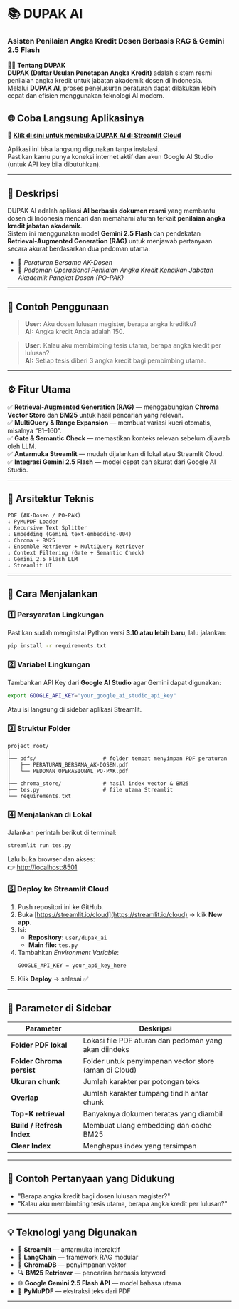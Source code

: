 # 📚 DUPAK AI  
### Asisten Penilaian Angka Kredit Dosen Berbasis RAG & Gemini 2.5 Flash  

👨‍🏫 **Tentang DUPAK**  
**DUPAK (Daftar Usulan Penetapan Angka Kredit)** adalah sistem resmi penilaian angka kredit untuk jabatan akademik dosen di Indonesia.  
Melalui **DUPAK AI**, proses penelusuran peraturan dapat dilakukan lebih cepat dan efisien menggunakan teknologi AI modern.  

## 🌐 Coba Langsung Aplikasinya  

🚀 **[Klik di sini untuk membuka DUPAK AI di Streamlit Cloud](https://dupakai-8xnaqqwzmsptt3rrjdhamy.streamlit.app/)**  

Aplikasi ini bisa langsung digunakan tanpa instalasi.  
Pastikan kamu punya koneksi internet aktif dan akun Google AI Studio (untuk API key bila dibutuhkan).  

---

## 🧩 Deskripsi  

DUPAK AI adalah aplikasi **AI berbasis dokumen resmi** yang membantu dosen di Indonesia mencari dan memahami aturan terkait **penilaian angka kredit jabatan akademik**.  
Sistem ini menggunakan model **Gemini 2.5 Flash** dan pendekatan **Retrieval-Augmented Generation (RAG)** untuk menjawab pertanyaan secara akurat berdasarkan dua pedoman utama:  

- 📄 *Peraturan Bersama AK-Dosen*  
- 📄 *Pedoman Operasional Penilaian Angka Kredit Kenaikan Jabatan Akademik Pangkat Dosen (PO-PAK)*  

---

## 🎯 Contoh Penggunaan  

> **User:** Aku dosen lulusan magister, berapa angka kreditku?  
> **AI:** Angka kredit Anda adalah 150.  

> **User:** Kalau aku membimbing tesis utama, berapa angka kredit per lulusan?  
> **AI:** Setiap tesis diberi 3 angka kredit bagi pembimbing utama.  

---

## ⚙️ Fitur Utama  

✅ **Retrieval-Augmented Generation (RAG)** — menggabungkan **Chroma Vector Store** dan **BM25** untuk hasil pencarian yang relevan.  
✅ **MultiQuery & Range Expansion** — membuat variasi kueri otomatis, misalnya “81–160”.  
✅ **Gate & Semantic Check** — memastikan konteks relevan sebelum dijawab oleh LLM.  
✅ **Antarmuka Streamlit** — mudah dijalankan di lokal atau Streamlit Cloud.  
✅ **Integrasi Gemini 2.5 Flash** — model cepat dan akurat dari Google AI Studio.  

---

## 🧠 Arsitektur Teknis  

```
PDF (AK-Dosen / PO-PAK)
↓ PyMuPDF Loader
↓ Recursive Text Splitter
↓ Embedding (Gemini text-embedding-004)
↓ Chroma + BM25
↓ Ensemble Retriever + MultiQuery Retriever
↓ Context Filtering (Gate + Semantic Check)
↓ Gemini 2.5 Flash LLM
↓ Streamlit UI
```

---

## 🚀 Cara Menjalankan  

### 1️⃣ Persyaratan Lingkungan  
Pastikan sudah menginstal Python versi **3.10 atau lebih baru**, lalu jalankan:  

```bash
pip install -r requirements.txt
```

### 2️⃣ Variabel Lingkungan  
Tambahkan API Key dari **Google AI Studio** agar Gemini dapat digunakan:  

```bash
export GOOGLE_API_KEY="your_google_ai_studio_api_key"
```

Atau isi langsung di sidebar aplikasi Streamlit.  

### 3️⃣ Struktur Folder  

```
project_root/
│
├── pdfs/                     # folder tempat menyimpan PDF peraturan
│   ├── PERATURAN_BERSAMA_AK-DOSEN.pdf
│   └── PEDOMAN_OPERASIONAL_PO-PAK.pdf
│
├── chroma_store/             # hasil index vector & BM25
├── tes.py                    # file utama Streamlit
└── requirements.txt
```

### 4️⃣ Menjalankan di Lokal  

Jalankan perintah berikut di terminal:  

```bash
streamlit run tes.py
```

Lalu buka browser dan akses:  
👉 [http://localhost:8501](http://localhost:8501)

### 5️⃣ Deploy ke Streamlit Cloud  

1. Push repositori ini ke GitHub.  
2. Buka [https://streamlit.io/cloud](https://streamlit.io/cloud) → klik **New app**.  
3. Isi:  
   - **Repository:** `user/dupak_ai`  
   - **Main file:** `tes.py`  
4. Tambahkan *Environment Variable*:  
   ```
   GOOGLE_API_KEY = your_api_key_here
   ```
5. Klik **Deploy** → selesai ✅  

---

## 🧩 Parameter di Sidebar  

| Parameter | Deskripsi |
|------------|-----------|
| **Folder PDF lokal** | Lokasi file PDF aturan dan pedoman yang akan diindeks |
| **Folder Chroma persist** | Folder untuk penyimpanan vector store (aman di Cloud) |
| **Ukuran chunk** | Jumlah karakter per potongan teks |
| **Overlap** | Jumlah karakter tumpang tindih antar chunk |
| **Top-K retrieval** | Banyaknya dokumen teratas yang diambil |
| **Build / Refresh Index** | Membuat ulang embedding dan cache BM25 |
| **Clear Index** | Menghapus index yang tersimpan |

---

## 💬 Contoh Pertanyaan yang Didukung  

- "Berapa angka kredit bagi dosen lulusan magister?"  
- "Kalau aku membimbing tesis utama, berapa angka kredit per lulusan?"   

---

## 💡 Teknologi yang Digunakan  

- 🧩 **Streamlit** — antarmuka interaktif  
- 🧠 **LangChain** — framework RAG modular  
- 🧮 **ChromaDB** — penyimpanan vektor  
- 🔍 **BM25 Retriever** — pencarian berbasis keyword  
- 🌐 **Google Gemini 2.5 Flash API** — model bahasa utama  
- 📄 **PyMuPDF** — ekstraksi teks dari PDF  

---



